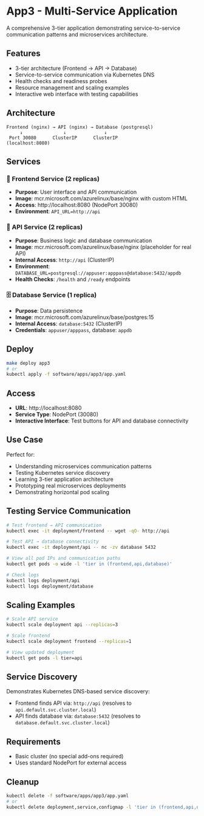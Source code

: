 # App3 - Multi-Service Application

A comprehensive 3-tier application demonstrating service-to-service communication patterns and microservices architecture.

## Features
- 3-tier architecture (Frontend → API → Database)
- Service-to-service communication via Kubernetes DNS
- Health checks and readiness probes
- Resource management and scaling examples
- Interactive web interface with testing capabilities

## Architecture

```
Frontend (nginx) → API (nginx) → Database (postgresql)
     ↓               ↓              ↓
 Port 30080      ClusterIP      ClusterIP
(localhost:8080)
```

## Services

### 🎨 Frontend Service (2 replicas)
- **Purpose**: User interface and API communication
- **Image**: mcr.microsoft.com/azurelinux/base/nginx with custom HTML
- **Access**: http://localhost:8080 (NodePort 30080)
- **Environment**: `API_URL=http://api`

### 🔌 API Service (2 replicas)
- **Purpose**: Business logic and database communication
- **Image**: mcr.microsoft.com/azurelinux/base/nginx (placeholder for real API)
- **Internal Access**: `http://api` (ClusterIP)
- **Environment**: `DATABASE_URL=postgresql://appuser:apppass@database:5432/appdb`
- **Health Checks**: `/health` and `/ready` endpoints

### 🗄️ Database Service (1 replica)
- **Purpose**: Data persistence
- **Image**: mcr.microsoft.com/azurelinux/base/postgres:15
- **Internal Access**: `database:5432` (ClusterIP)
- **Credentials**: `appuser/apppass`, database: `appdb`

## Deploy

```bash
make deploy app3
# or
kubectl apply -f software/apps/app3/app.yaml
```

## Access
- **URL**: http://localhost:8080
- **Service Type**: NodePort (30080)
- **Interactive Interface**: Test buttons for API and database connectivity

## Use Case
Perfect for:
- Understanding microservices communication patterns
- Testing Kubernetes service discovery
- Learning 3-tier application architecture
- Prototyping real microservices deployments
- Demonstrating horizontal pod scaling

## Testing Service Communication

```bash
# Test frontend → API communication
kubectl exec -it deployment/frontend -- wget -qO- http://api

# Test API → database connectivity
kubectl exec -it deployment/api -- nc -zv database 5432

# View all pod IPs and communication paths
kubectl get pods -o wide -l 'tier in (frontend,api,database)'

# Check logs
kubectl logs deployment/api
kubectl logs deployment/database
```

## Scaling Examples

```bash
# Scale API service
kubectl scale deployment api --replicas=3

# Scale frontend
kubectl scale deployment frontend --replicas=1

# View updated deployment
kubectl get pods -l tier=api
```

## Service Discovery

Demonstrates Kubernetes DNS-based service discovery:
- Frontend finds API via: `http://api` (resolves to `api.default.svc.cluster.local`)
- API finds database via: `database:5432` (resolves to `database.default.svc.cluster.local`)

## Requirements
- Basic cluster (no special add-ons required)
- Uses standard NodePort for external access

## Cleanup

```bash
kubectl delete -f software/apps/app3/app.yaml
# or
kubectl delete deployment,service,configmap -l 'tier in (frontend,api,database)'
```
